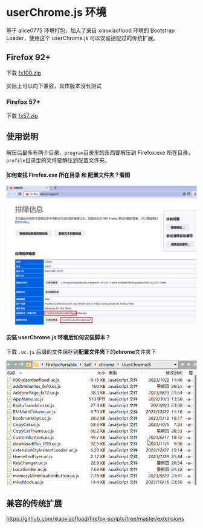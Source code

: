 # userChrome.js 环境

基于 alice0775 环境打包，加入了来自 xiaoxiaoflood 环境的 Bootstrap Loader，使用这个 userChrome.js 可以安装适配过的传统扩展。

## Firefox 92+

下载 [fx100.zip](fx100.zip)

实际上可以向下兼容，具体版本没有测试

### Firefox 57+

下载 [fx57.zip](fx57.zip)

## 使用说明

解压后最多有两个目录，`program`目录里的东西要解压到 Firefox.exe 所在目录，`profile`目录里的文件要解压到配置文件夹。

#### 如何查找 Firefox.exe 所在目录 和 配置文件夹？看图

![排障信息](support.jpg)

#### 安装 userChrome.js 环境后如何安装脚本？

下载 `.uc.js` 后缀的文件保存到**配置文件夹**下的**chrome**文件夹下

![安装脚本](install-scripts.png)

## 兼容的传统扩展

https://github.com/xiaoxiaoflood/firefox-scripts/tree/master/extensions

